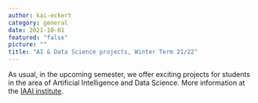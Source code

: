 ```yaml
---
author: kai-eckert
category: general
date: 2021-10-01
featured: "false"
picture: ""
title: "AI & Data Science projects, Winter Term 21/22"
---
```

As usual, in the upcoming semester, we offer exciting projects for students in the area of Artificial Intelligence and Data Science. More information at the [IAAI institute](https://ai.hdm-stuttgart.de/news/2021/ai-kick-off-wintersemester/).
<!--more-->


